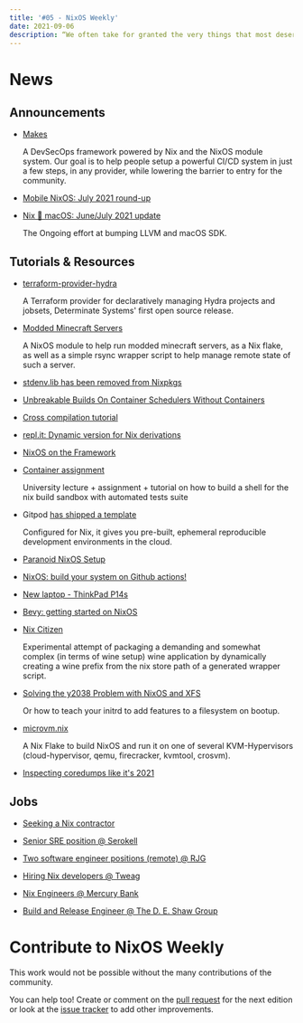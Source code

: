 ```yaml
---
title: '#05 - NixOS Weekly'
date: 2021-09-06
description: “We often take for granted the very things that most deserve our gratitude.” – Cynthia Ozick
---
```


# News

## Announcements

- [Makes](https://github.com/fluidattacks/makes)

  A DevSecOps framework powered by Nix and the NixOS module system.
  Our goal is to help people setup a powerful CI/CD system
  in just a few steps, in any provider,
  while lowering the barrier to entry for the community.

- [Mobile NixOS: July 2021 round-up](https://mobile.nixos.org/news/2021-08-03-july-2021-round-up.html)

- [Nix 🖤 macOS: June/July 2021 update](https://discourse.nixos.org/t/nix-macos-monthly/12330/9)

  The Ongoing effort at bumping LLVM and macOS SDK.

## Tutorials & Resources

- [terraform-provider-hydra](https://determinate.systems/posts/terraform-provider-hydra/)

  A Terraform provider for declaratively managing Hydra projects and jobsets, Determinate Systems'
  first open source release.

- [Modded Minecraft Servers](https://github.com/mkaito/nixos-modded-minecraft-servers)

  A NixOS module to help run modded minecraft servers, as a Nix flake, as well
  as a simple rsync wrapper script to help manage remote state of such
  a server.

- [stdenv.lib has been removed from Nixpkgs](https://github.com/NixOS/nixpkgs/pull/125494)

- [Unbreakable Builds On Container Schedulers Without Containers](https://blog.tjll.net/container-scheduling-without-containers/)

- [Cross compilation tutorial](https://nix.dev/tutorials/cross-compilation)

- [repl.it: Dynamic version for Nix derivations](https://blog.replit.com/nix_dynamic_version)

- [NixOS on the Framework](https://grahamc.com/blog/nixos-on-framework)

- [Container assignment](https://github.com/ls1-sys-prog-course/task8-container)

  University lecture + assignment + tutorial on how to build a shell for the nix build sandbox with
  automated tests suite

- Gitpod [has shipped a template](https://twitter.com/gitpod/status/1412207422165241858)

  Configured for Nix, it gives you pre-built, ephemeral reproducible development environments in the
  cloud.

- [Paranoid NixOS Setup](https://christine.website/blog/paranoid-nixos-2021-07-18)

- [NixOS: build your system on Github actions!](https://gvolpe.com/blog/nixos-binary-cache-ci/)

- [New laptop - ThinkPad P14s](https://domenkozar.com/2021/08/06/new-laptop-thinkpad-p14s/)

- [Bevy: getting started on NixOS](https://blog.thomasheartman.com/posts/bevy-getting-started-on-nixos)

- [Nix Citizen](https://gitea.xndr.de/philipp/nixcitizen)

  Experimental attempt of packaging a demanding and somewhat complex (in terms of wine setup)
  wine application by dynamically creating a wine prefix from the nix store path of a generated
  wrapper script.

- [Solving the y2038 Problem with NixOS and XFS](https://blog.helsinki-systems.de/solving-the-y2038-problem-with-nixos-and-xfs/)

  Or how to teach your initrd to add features to a filesystem on bootup.

- [microvm.nix](https://github.com/astro/microvm.nix)

  A Nix Flake to build NixOS and run it on one of several KVM-Hypervisors
  (cloud-hypervisor, qemu, firecracker, kvmtool, crosvm).

- [Inspecting coredumps like it's 2021](https://nixos.mayflower.consulting/blog/2021/09/06/coredumpctl/)

## Jobs

- [Seeking a Nix contractor](https://discourse.nixos.org/t/seeking-nix-contractor/14722)

- [Senior SRE position @ Serokell](https://discourse.nixos.org/t/remote-senior-sre-position-at-serokell/14563)

- [Two software engineer positions (remote) @ RJG](https://discourse.nixos.org/t/two-software-engineer-positions-remote/13886)

- [Hiring Nix developers @ Tweag](https://discourse.nixos.org/t/job-tweag-hiring-nix-developers/14086)

- [Nix Engineers @ Mercury Bank](https://discourse.nixos.org/t/mercury-bank-nix-engineers/13784)

- [Build and Release Engineer @ The D. E. Shaw Group](https://discourse.nixos.org/t/the-d-e-shaw-group-quant-systems-build-and-release-engineer/13686)

# Contribute to NixOS Weekly

This work would not be possible without the many contributions of the community.

You can help too! Create or comment on the [pull request](https://github.com/NixOS/nixos-weekly/pulls)
for the next edition or look at the
[issue tracker](https://github.com/NixOS/nixos-weekly/issues) to add other improvements.

